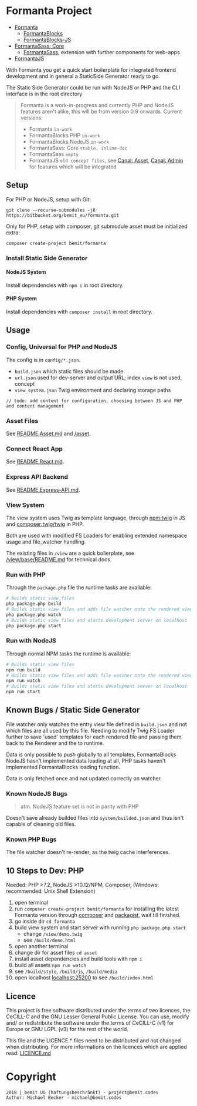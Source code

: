 # Formanta Project

- [Formanta](https://bitbucket.org/bemit_eu/formanta)
    - [FormantaBlocks](https://bitbucket.org/bemit_eu/formantablocks)
    - [FormantaBlocks-JS](https://bitbucket.org/bemit_eu/formantablocks-js)
- [FormantaSass: Core](https://bitbucket.org/bemit_eu/formantasass-core)
    - [FormantaSass](https://bitbucket.org/bemit_eu/formantasass), extension with further components for web-apps
- [FormantaJS](https://bitbucket.org/bemit_eu/formantajs)

With Formanta you get a quick start boilerplate for integrated frontend development and in general a StaticSide Generator ready to go.

The Static Side Generator could be run with NodeJS or PHP and the CLI interface is in the root directory

> Formanta is a work-in-progress and currently PHP and NodeJS features aren't alike, this will be from version 0.9 onwards.
> Current versions:
> - Formanta `in-work`
> - FormantaBlocks PHP `in-work`
> - FormantaBlocks NodeJS `in-work`
> - FormantaSass: Core `stable, inline-doc`
> - FormantaSass `empty`
> - FormantaJS `old concept files`, see [Canal: Asset](https://bitbucket.org/bemit_eu/canal-asset), [Canal: Admin](https://bitbucket.org/bemit_eu/canal-admin) for features which will be integrated

## Setup

For PHP or NodeJS, setup with Git:

    git clone --recurse-submodules -j8 https://bitbucket.org/bemit_eu/formanta.git

Only for PHP, setup with composer, git submodule asset must be initialized extra:

    composer create-project bemit/formanta
    
### Install Static Side Generator

#### NodeJS System

Install dependencies with `npm i` in root directory.

#### PHP System

Install dependencies with `composer install` in root directory.
    
## Usage

### Config, Universal for PHP and NodeJS

The config is in `config/*.json`.

- `build.json` which static files should be made
- `url.json` used for dev-server and output URL; index `view` is not used, concept
- `view_system.json` Twig environment and declaring storage paths

```text
// todo: add content for configuration, choosing between JS and PHP and content management
```

### Asset Files

See [README.Asset.md](README.Asset.md) and [/asset](/asset).

### Connect React App

See [README.React.md](README.React.md).

### Express API Backend

See [README.Express-API.md](README.Express-API.md).

### View System

The view system uses Twig as template language, through [npm:twig](https://www.npmjs.com/package/twig) in JS and [composer:twig/twig](https://packagist.org/packages/twig/twig) in PHP.

Both are used with modified FS Loaders for enabling extended namespace usage and file_watcher handling.

The existing files in `/view` are a quick boilerplate, see [/view/base/README.md](/view/base) for technical docs.
   
### Run with PHP

Through the `package.php` file the runtime tasks are available:

```bash
# Builds static view files
php package.php build
# Builds static view files and adds file watcher onto the rendered views
php package.php watch
# Builds static view files and starts development server on localhost
php package.php start
```
 
### Run with NodeJS

Through normal NPM tasks the runtime is available:

```bash
# Builds static view files
npm run build
# Builds static view files and adds file watcher onto the rendered views
npm run watch
# Builds static view files and starts development server on localhost
npm run start
```

## Known Bugs / Static Side Generator

File watcher only watches the entry view file defined in `build.json` and not which files are all used by this file. Needing to modify Twig FS Loader further to save 'used' templates for each rendered file and passing them back to the Renderer and the to runtime.

Data is only possible to push globally to all templates, FormantaBlocks NodeJS hasn't implemented data loading at all, PHP tasks haven't implemented FormantaBlocks loading function.

Data is only fetched once and not updated correctly on watcher.

### Known NodeJS Bugs

> atm. NodeJS feature set is not in parity with PHP

Doesn't save already builded files into `system/builded.json` and thus isn't capable of cleaning old files.

### Known PHP Bugs

The file watcher doesn't re-render, as the twig cache interferences.

## 10 Steps to Dev: PHP

Needed: PHP >7.2, NodeJS >10.12/NPM, Composer, (Windows: recommended: Unix Shell Extension)

1. open terminal
1. run `composer create-project bemit/formanta` for installing the latest Formanta version through [composer](https://getcomposer.org/) and [packagist](https://packagist.org/), wait till finished.
1. go inside dir `cd formanta`
1. build view system and start server with running `php package.php start`
    - change `/view/demo.twig`
    - see `/build/demo.html`
1. open another terminal
1. change dir for asset files `cd asset`
1. install asset dependencies and build tools with `npm i`
1. build all assets `npm run watch`
1. see `/build/style`, `/build/js`, `/build/media`
1. open localhost [localhost:25200](http://localhost:25200) to see `/build/index.html`

## Licence

This project is free software distributed under the terms of two licences, the CeCILL-C and the GNU Lesser General Public License. You can use, modify and/ or redistribute the software under the terms of CeCILL-C (v1) for Europe or GNU LGPL (v3) for the rest of the world.

This file and the LICENCE.* files need to be distributed and not changed when distributing.
For more informations on the licences which are applied read: [LICENCE.md](LICENCE.md)


# Copyright

    2018 | bemit UG (haftungsbeschränkt) - project@bemit.codes
    Author: Michael Becker - michael@bemit.codes